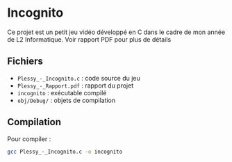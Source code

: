 # Incognito

Ce projet est un petit jeu vidéo développé en C dans le cadre de mon année de L2 Informatique.
Voir rapport PDF pour plus de détails

## Fichiers
- `Plessy_-_Incognito.c` : code source du jeu
- `Plessy_-_Rapport.pdf` : rapport du projet
- `incognito` : exécutable compilé
- `obj/Debug/` : objets de compilation

## Compilation

Pour compiler :

```bash
gcc Plessy_-_Incognito.c -o incognito
